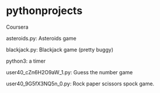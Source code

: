# pythonprojects
Coursera

asteroids.py: Asteroids game

blackjack.py: Blackjack game (pretty buggy)

python3: a timer

user40_cZn6H2O9aW_1.py: Guess the number game

user40_9G5fX3NQ5n_0.py: Rock paper scissors spock game.

